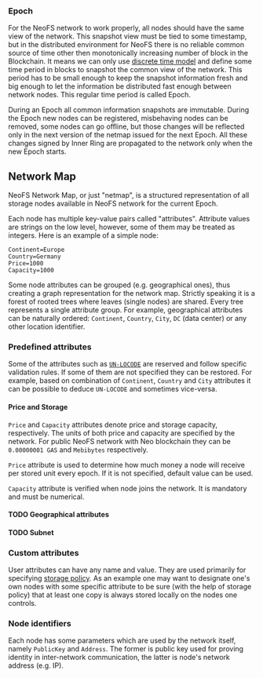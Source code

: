 ### Epoch

For the NeoFS network to work properly, all nodes should have the same view of
the network. This snapshot view must be tied to some timestamp, but in the
distributed environment for NeoFS there is no reliable common source of time
other then monotonically increasing number of block in the Blockchain. It means
we can only use [discrete time
model](https://en.wikipedia.org/wiki/Discrete_time_and_continuous_time) and
define some time period in blocks to snapshot the common view of the network.
This period has to be small enough to keep the snapshot information fresh and
big enough to let the information be distributed fast enough between network
nodes. This regular time period is called Epoch.

During an Epoch all common information snapshots are immutable. During the Epoch
new nodes can be registered, misbehaving nodes can be removed, some nodes can go
offline, but those changes will be reflected only in the next version of the
netmap issued for the next Epoch. All these changes signed by Inner Ring are
propagated to the network only when the new Epoch starts.

## Network Map

NeoFS Network Map, or just "netmap", is a structured representation of all
storage nodes available in NeoFS network for the current Epoch.

Each node has multiple key-value pairs called "attributes". Attribute values are
strings on the low level, however, some of them may be treated as integers. Here
is an example of a simple node:

```
Continent=Europe
Country=Germany
Price=1000
Capacity=1000
```

Some node attributes can be grouped (e.g. geographical ones), thus creating
a graph representation for the network map.
Strictly speaking it is a forest of rooted trees where leaves (single nodes) are shared.
Every tree represents a single attribute group.
For example, geographical attributes can be naturally ordered:
`Continent`, `Country`, `City`, `DC` (data center) or any other location identifier.


### Predefined attributes
Some of the attributes such as [`UN-LOCODE`](https://en.wikipedia.org/wiki/UN/LOCODE)
 are reserved and follow specific validation rules.
If some of them are not specified they can be restored. For example, based on combination
of `Continent`, `Country` and `City` attributes
it can be possible to deduce `UN-LOCODE` and sometimes vice-versa.

#### Price and Storage
`Price` and `Capacity` attributes denote price and storage capacity, respectively.
The units of both price and capacity are specified by the network.
For public NeoFS network with Neo blockchain they can be `0.00000001 GAS` and `Mebibytes` respectively.

`Price` attribute is used to determine how much money a node will receive per stored unit every epoch.
If it is not specified, default value can be used.

`Capacity` attribute is verified when node joins the network. It is mandatory and must be numerical.
#### TODO Geographical attributes
#### TODO Subnet

### Custom attributes
User attributes can have any name and value.
They are used primarily for specifying [storage policy](./02-policy.md).
As an example one may want to designate one's own nodes with some specific attribute
to be sure (with the help of storage policy) that at least one copy is always stored
locally on the nodes one controls.

### Node identifiers
Each node has some parameters which are used by the network itself, namely `PublicKey` and `Address`.
The former is public key used for proving identity in inter-network communication, the latter is
node's network address (e.g. IP).
